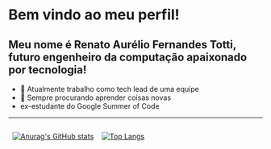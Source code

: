 # Bem vindo ao meu perfil!

## Meu nome é Renato Aurélio Fernandes Totti, futuro engenheiro da computação apaixonado por tecnologia!

- 🔭 Atualmente trabalho como tech lead de uma equipe
- 🌱 Sempre procurando aprender coisas novas
- ex-estudante do Google Summer of Code

---

<div style="text-align: right">
</div>

<div style="display: flex;flex-direction: row; align-content:space-around">

<div style="padding:0 0.5rem">

[![Anurag's GitHub stats](https://github-readme-stats.vercel.app/api?username=RenatoFernandesTotti&theme=darcula)](https://github.com/anuraghazra/github-readme-stats)

</div>

<div style="padding:0 0.5rem">

[![Top Langs](https://github-readme-stats.vercel.app/api/top-langs/?username=RenatoFernandesTotti&layout=compact&theme=darcula)](https://github.com/anuraghazra/github-readme-stats)

</div>

</div>

<!--
**RenatoFernandesTotti/RenatoFernandesTotti** is a ✨ _special_ ✨ repository because its `README.md` (this file) appears on your GitHub profile.

Here are some ideas to get you started:

- 🔭 I’m currently working on ...
- 🌱 I’m currently learning ...
- 👯 I’m looking to collaborate on ...
- 🤔 I’m looking for help with ...
- 💬 Ask me about ...
- 📫 How to reach me: ...
- 😄 Pronouns: ...
- ⚡ Fun fact: ...
-->
